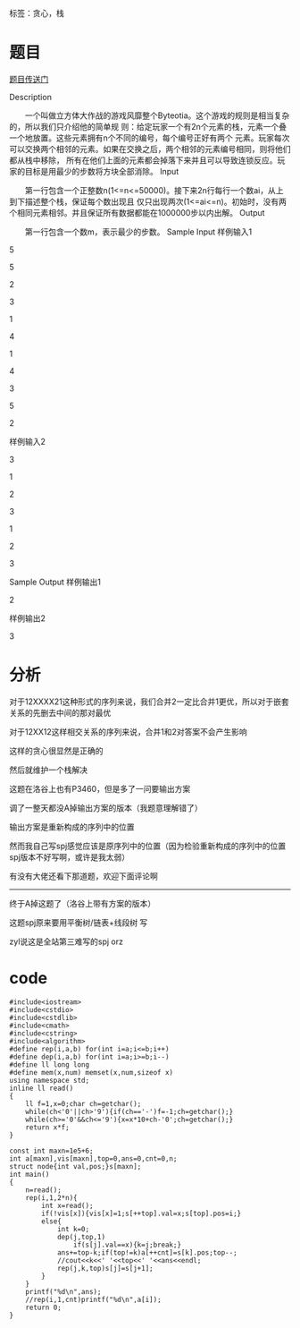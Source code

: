 ﻿---
tags: 
 - 贪心
 - 栈
grammar_cjkRuby: true
catalog: true
layout:  post
header-img: "img/header/P14.jpg"
preview-img: "/img/preview/P34.jpg"
---
标签：贪心，栈

# 题目

[题目传送门](http://www.lydsy.com/JudgeOnline/problem.php?id=1106)

Description

　　一个叫做立方体大作战的游戏风靡整个Byteotia。这个游戏的规则是相当复杂的，所以我们只介绍他的简单规
则：给定玩家一个有2n个元素的栈，元素一个叠一个地放置。这些元素拥有n个不同的编号，每个编号正好有两个
元素。玩家每次可以交换两个相邻的元素。如果在交换之后，两个相邻的元素编号相同，则将他们都从栈中移除，
所有在他们上面的元素都会掉落下来并且可以导致连锁反应。玩家的目标是用最少的步数将方块全部消除。
Input

　　第一行包含一个正整数n(1<=n<=50000)。接下来2n行每行一个数ai，从上到下描述整个栈，保证每个数出现且
仅只出现两次(1<=ai<=n)。初始时，没有两个相同元素相邻。并且保证所有数据都能在1000000步以内出解。
Output

　　第一行包含一个数m，表示最少的步数。
Sample Input
样例输入1

5

5

2

3

1

4

1

4

3

5

2

样例输入2

3

1

2

3

1

2

3

Sample Output
样例输出1

2

样例输出2

3

# 分析

对于12XXXX21这种形式的序列来说，我们合并2一定比合并1更优，所以对于嵌套关系的先删去中间的那对最优

对于12XX12这样相交关系的序列来说，合并1和2对答案不会产生影响

这样的贪心很显然是正确的

然后就维护一个栈解决

这题在洛谷上也有P3460，但是多了一问要输出方案

调了一整天都没A掉输出方案的版本（我题意理解错了）

输出方案是重新构成的序列中的位置

然而我自己写spj感觉应该是原序列中的位置（因为检验重新构成的序列中的位置spj版本不好写啊，或许是我太弱）

有没有大佬还看下那道题，欢迎下面评论啊

------

终于A掉这题了（洛谷上带有方案的版本）

这题spj原来要用平衡树/链表+线段树  写

zyl说这是全站第三难写的spj orz

# code

```
#include<iostream>
#include<cstdio>
#include<cstdlib>
#include<cmath>
#include<cstring>
#include<algorithm>
#define rep(i,a,b) for(int i=a;i<=b;i++)
#define dep(i,a,b) for(int i=a;i>=b;i--)
#define ll long long
#define mem(x,num) memset(x,num,sizeof x)
using namespace std;
inline ll read()
{
    ll f=1,x=0;char ch=getchar();
    while(ch<'0'||ch>'9'){if(ch=='-')f=-1;ch=getchar();}
    while(ch>='0'&&ch<='9'){x=x*10+ch-'0';ch=getchar();}
    return x*f;
}
 
const int maxn=1e5+6;
int a[maxn],vis[maxn],top=0,ans=0,cnt=0,n;
struct node{int val,pos;}s[maxn];
int main()
{
    n=read();
    rep(i,1,2*n){
        int x=read();
        if(!vis[x]){vis[x]=1;s[++top].val=x;s[top].pos=i;}
        else{
            int k=0;
            dep(j,top,1)
                if(s[j].val==x){k=j;break;}
            ans+=top-k;if(top!=k)a[++cnt]=s[k].pos;top--;
            //cout<<k<<' '<<top<<' '<<ans<<endl;
            rep(j,k,top)s[j]=s[j+1];
        }
    }
    printf("%d\n",ans);
    //rep(i,1,cnt)printf("%d\n",a[i]);
    return 0;
}
```

